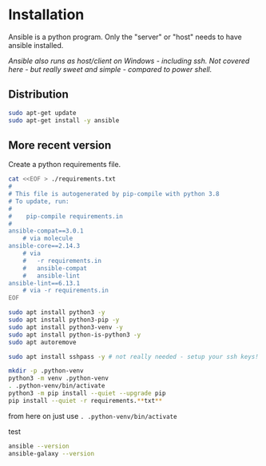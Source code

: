 # Installation

Ansible is a python program. Only the "server" or "host" needs to have ansible installed.

*Ansible also runs as host/client on Windows - including ssh. Not covered here - but really sweet and simple - compared to power shell.*

## Distribution

```bash
sudo apt-get update
sudo apt-get install -y ansible
```

## More recent version

Create a python requirements file.

```bash
cat <<EOF > ./requirements.txt
#
# This file is autogenerated by pip-compile with python 3.8
# To update, run:
#
#    pip-compile requirements.in
#
ansible-compat==3.0.1
    # via molecule
ansible-core==2.14.3
    # via
    #   -r requirements.in
    #   ansible-compat
    #   ansible-lint
ansible-lint==6.13.1
    # via -r requirements.in
EOF
```

```bash
sudo apt install python3 -y
sudo apt install python3-pip -y
sudo apt install python3-venv -y
sudo apt install python-is-python3 -y
sudo apt autoremove

sudo apt install sshpass -y # not really needed - setup your ssh keys!

mkdir -p .python-venv
python3 -m venv .python-venv
. .python-venv/bin/activate
python3 -m pip install --quiet --upgrade pip
pip install --quiet -r requirements.**txt**
```

from here on just use `. .python-venv/bin/activate`

test

```bash
ansible --version
ansible-galaxy --version
```

